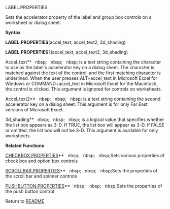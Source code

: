 LABEL.PROPERTIES

Sets the accelerator property of the label and group box controls on a
worksheet or dialog sheet.

**Syntax**

**LABEL.PROPERTIES**(accel\_text, accel\_text2, 3d\_shading)

**LABEL.PROPERTIES**?(accel\_text, accel\_text2, 3d\_shading)

Accel\_text**&nbsp;&nbsp;&nbsp;nbsp;&nbsp;&nbsp;&nbsp;nbsp;&nbsp;&nbsp;&nbsp;nbsp;&nbsp;is a text string containing the
character to use as the label's accelerator key on a dialog sheet. The
character is matched against the text of the control, and the first
matching character is underlined. When the user presses ALT+accel\_text
in Microsoft Excel for Windows or COMMAND+accel\_text in Microsoft Excel
for the Macintosh, the control is clicked. This argument is ignored for
controls on worksheets.

Accel\_text2**&nbsp;&nbsp;&nbsp;nbsp;&nbsp;&nbsp;&nbsp;nbsp;&nbsp;&nbsp;&nbsp;nbsp;&nbsp;is a text string containing the
second accelerator key on a dialog sheet. This argument is for only Far
East versions of Microsoft Excel.

3d\_shading**&nbsp;&nbsp;&nbsp;nbsp;&nbsp;&nbsp;&nbsp;nbsp;&nbsp;&nbsp;&nbsp;nbsp;&nbsp;is a logical value that specifies
whether the list box appears as 3-D. If TRUE, the list box will appear
as 3-D. If FALSE or omitted, the list box will not be 3-D. This argument
is available for only worksheets.

**Related Functions**

[CHECKBOX.PROPERTIES](CHECKBOX.PROPERTIES.md)**&nbsp;&nbsp;&nbsp;nbsp;&nbsp;&nbsp;&nbsp;nbsp;&nbsp;&nbsp;&nbsp;nbsp;Sets various properties of check
box and option box controls

[SCROLLBAR.PROPERTIES](SCROLLBAR.PROPERTIES.md)**&nbsp;&nbsp;&nbsp;nbsp;&nbsp;&nbsp;&nbsp;nbsp;&nbsp;&nbsp;&nbsp;nbsp;Sets the properties of the scroll
bar and spinner controls

[PUSHBUTTON.PROPERTIES](PUSHBUTTON.PROPERTIES.md)**&nbsp;&nbsp;&nbsp;nbsp;&nbsp;&nbsp;&nbsp;nbsp;&nbsp;&nbsp;&nbsp;nbsp;Sets the properties of the push
button control



Return to [README](README.md)

